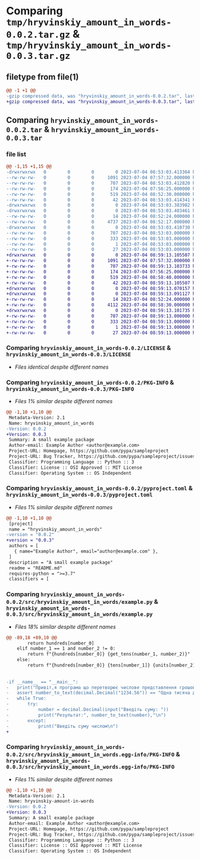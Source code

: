 # Comparing `tmp/hryvinskiy_amount_in_words-0.0.2.tar.gz` & `tmp/hryvinskiy_amount_in_words-0.0.3.tar.gz`

## filetype from file(1)

```diff
@@ -1 +1 @@
-gzip compressed data, was "hryvinskiy_amount_in_words-0.0.2.tar", last modified: Tue Jul  4 08:53:03 2023, max compression
+gzip compressed data, was "hryvinskiy_amount_in_words-0.0.3.tar", last modified: Tue Jul  4 08:59:13 2023, max compression
```

## Comparing `hryvinskiy_amount_in_words-0.0.2.tar` & `hryvinskiy_amount_in_words-0.0.3.tar`

### file list

```diff
@@ -1,15 +1,15 @@
-drwxrwxrwx   0        0        0        0 2023-07-04 08:53:03.413364 hryvinskiy_amount_in_words-0.0.2/
--rw-rw-rw-   0        0        0     1091 2023-07-04 07:57:32.000000 hryvinskiy_amount_in_words-0.0.2/LICENSE
--rw-rw-rw-   0        0        0      707 2023-07-04 08:53:03.412820 hryvinskiy_amount_in_words-0.0.2/PKG-INFO
--rw-rw-rw-   0        0        0      174 2023-07-04 07:56:25.000000 hryvinskiy_amount_in_words-0.0.2/README.md
--rw-rw-rw-   0        0        0      519 2023-07-04 08:52:30.000000 hryvinskiy_amount_in_words-0.0.2/pyproject.toml
--rw-rw-rw-   0        0        0       42 2023-07-04 08:53:03.414341 hryvinskiy_amount_in_words-0.0.2/setup.cfg
-drwxrwxrwx   0        0        0        0 2023-07-04 08:53:03.383982 hryvinskiy_amount_in_words-0.0.2/src/
-drwxrwxrwx   0        0        0        0 2023-07-04 08:53:03.403461 hryvinskiy_amount_in_words-0.0.2/src/hryvinskiy_amount_in_words/
--rw-rw-rw-   0        0        0       14 2023-07-04 08:52:24.000000 hryvinskiy_amount_in_words-0.0.2/src/hryvinskiy_amount_in_words/__init__.py
--rw-rw-rw-   0        0        0     4737 2023-07-04 08:52:17.000000 hryvinskiy_amount_in_words-0.0.2/src/hryvinskiy_amount_in_words/example.py
-drwxrwxrwx   0        0        0        0 2023-07-04 08:53:03.410730 hryvinskiy_amount_in_words-0.0.2/src/hryvinskiy_amount_in_words.egg-info/
--rw-rw-rw-   0        0        0      707 2023-07-04 08:53:03.000000 hryvinskiy_amount_in_words-0.0.2/src/hryvinskiy_amount_in_words.egg-info/PKG-INFO
--rw-rw-rw-   0        0        0      333 2023-07-04 08:53:03.000000 hryvinskiy_amount_in_words-0.0.2/src/hryvinskiy_amount_in_words.egg-info/SOURCES.txt
--rw-rw-rw-   0        0        0        1 2023-07-04 08:53:03.000000 hryvinskiy_amount_in_words-0.0.2/src/hryvinskiy_amount_in_words.egg-info/dependency_links.txt
--rw-rw-rw-   0        0        0       27 2023-07-04 08:53:03.000000 hryvinskiy_amount_in_words-0.0.2/src/hryvinskiy_amount_in_words.egg-info/top_level.txt
+drwxrwxrwx   0        0        0        0 2023-07-04 08:59:13.105507 hryvinskiy_amount_in_words-0.0.3/
+-rw-rw-rw-   0        0        0     1091 2023-07-04 07:57:32.000000 hryvinskiy_amount_in_words-0.0.3/LICENSE
+-rw-rw-rw-   0        0        0      707 2023-07-04 08:59:13.103733 hryvinskiy_amount_in_words-0.0.3/PKG-INFO
+-rw-rw-rw-   0        0        0      174 2023-07-04 07:56:25.000000 hryvinskiy_amount_in_words-0.0.3/README.md
+-rw-rw-rw-   0        0        0      519 2023-07-04 08:58:40.000000 hryvinskiy_amount_in_words-0.0.3/pyproject.toml
+-rw-rw-rw-   0        0        0       42 2023-07-04 08:59:13.105507 hryvinskiy_amount_in_words-0.0.3/setup.cfg
+drwxrwxrwx   0        0        0        0 2023-07-04 08:59:13.070157 hryvinskiy_amount_in_words-0.0.3/src/
+drwxrwxrwx   0        0        0        0 2023-07-04 08:59:13.091127 hryvinskiy_amount_in_words-0.0.3/src/hryvinskiy_amount_in_words/
+-rw-rw-rw-   0        0        0       14 2023-07-04 08:52:24.000000 hryvinskiy_amount_in_words-0.0.3/src/hryvinskiy_amount_in_words/__init__.py
+-rw-rw-rw-   0        0        0     4112 2023-07-04 08:58:30.000000 hryvinskiy_amount_in_words-0.0.3/src/hryvinskiy_amount_in_words/example.py
+drwxrwxrwx   0        0        0        0 2023-07-04 08:59:13.101735 hryvinskiy_amount_in_words-0.0.3/src/hryvinskiy_amount_in_words.egg-info/
+-rw-rw-rw-   0        0        0      707 2023-07-04 08:59:13.000000 hryvinskiy_amount_in_words-0.0.3/src/hryvinskiy_amount_in_words.egg-info/PKG-INFO
+-rw-rw-rw-   0        0        0      333 2023-07-04 08:59:13.000000 hryvinskiy_amount_in_words-0.0.3/src/hryvinskiy_amount_in_words.egg-info/SOURCES.txt
+-rw-rw-rw-   0        0        0        1 2023-07-04 08:59:13.000000 hryvinskiy_amount_in_words-0.0.3/src/hryvinskiy_amount_in_words.egg-info/dependency_links.txt
+-rw-rw-rw-   0        0        0       27 2023-07-04 08:59:13.000000 hryvinskiy_amount_in_words-0.0.3/src/hryvinskiy_amount_in_words.egg-info/top_level.txt
```

### Comparing `hryvinskiy_amount_in_words-0.0.2/LICENSE` & `hryvinskiy_amount_in_words-0.0.3/LICENSE`

 * *Files identical despite different names*

### Comparing `hryvinskiy_amount_in_words-0.0.2/PKG-INFO` & `hryvinskiy_amount_in_words-0.0.3/PKG-INFO`

 * *Files 1% similar despite different names*

```diff
@@ -1,10 +1,10 @@
 Metadata-Version: 2.1
 Name: hryvinskiy_amount_in_words
-Version: 0.0.2
+Version: 0.0.3
 Summary: A small example package
 Author-email: Example Author <author@example.com>
 Project-URL: Homepage, https://github.com/pypa/sampleproject
 Project-URL: Bug Tracker, https://github.com/pypa/sampleproject/issues
 Classifier: Programming Language :: Python :: 3
 Classifier: License :: OSI Approved :: MIT License
 Classifier: Operating System :: OS Independent
```

### Comparing `hryvinskiy_amount_in_words-0.0.2/pyproject.toml` & `hryvinskiy_amount_in_words-0.0.3/pyproject.toml`

 * *Files 1% similar despite different names*

```diff
@@ -1,10 +1,10 @@
 [project]
 name = "hryvinskiy_amount_in_words"
-version = "0.0.2"
+version = "0.0.3"
 authors = [
   { name="Example Author", email="author@example.com" },
 ]
 description = "A small example package"
 readme = "README.md"
 requires-python = ">=3.7"
 classifiers = [
```

### Comparing `hryvinskiy_amount_in_words-0.0.2/src/hryvinskiy_amount_in_words/example.py` & `hryvinskiy_amount_in_words-0.0.3/src/hryvinskiy_amount_in_words/example.py`

 * *Files 18% similar despite different names*

```diff
@@ -89,18 +89,10 @@
 		return hundreds[number_0]
 	elif number_1 == 1 and number_2 != 0:
 		return f"{hundreds[number_0]} {get_tens(number_1, number_2)}"
 	else:
 		return f"{hundreds[number_0]} {tens[number_1]} {units[number_2]}"
 
 
-if __name__ == "__main__":
-	print("Привіт,я програма що перетворює числове представлення грошової суми в суму прописом.\nМаксимальне дозволене число '999999.99'\n")
-	assert number_to_text(decimal.Decimal("1234.56")) == "Одна тисяча двiстi тридцять чотири гривні 56 копійок"
-	while True:
-		try:
-			number = decimal.Decimal(input("Введіть суму: "))
-			print("Результат:", number_to_text(number),"\n")
-		except:
-			print("Введіть суму числом\n")
+
```

### Comparing `hryvinskiy_amount_in_words-0.0.2/src/hryvinskiy_amount_in_words.egg-info/PKG-INFO` & `hryvinskiy_amount_in_words-0.0.3/src/hryvinskiy_amount_in_words.egg-info/PKG-INFO`

 * *Files 1% similar despite different names*

```diff
@@ -1,10 +1,10 @@
 Metadata-Version: 2.1
 Name: hryvinskiy-amount-in-words
-Version: 0.0.2
+Version: 0.0.3
 Summary: A small example package
 Author-email: Example Author <author@example.com>
 Project-URL: Homepage, https://github.com/pypa/sampleproject
 Project-URL: Bug Tracker, https://github.com/pypa/sampleproject/issues
 Classifier: Programming Language :: Python :: 3
 Classifier: License :: OSI Approved :: MIT License
 Classifier: Operating System :: OS Independent
```


